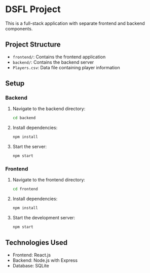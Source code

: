 # DSFL Project

This is a full-stack application with separate frontend and backend components.

## Project Structure

- `frontend/`: Contains the frontend application
- `backend/`: Contains the backend server
- `Players.csv`: Data file containing player information

## Setup

### Backend
1. Navigate to the backend directory:
   ```bash
   cd backend
   ```
2. Install dependencies:
   ```bash
   npm install
   ```
3. Start the server:
   ```bash
   npm start
   ```

### Frontend
1. Navigate to the frontend directory:
   ```bash
   cd frontend
   ```
2. Install dependencies:
   ```bash
   npm install
   ```
3. Start the development server:
   ```bash
   npm start
   ```

## Technologies Used

- Frontend: React.js
- Backend: Node.js with Express
- Database: SQLite 